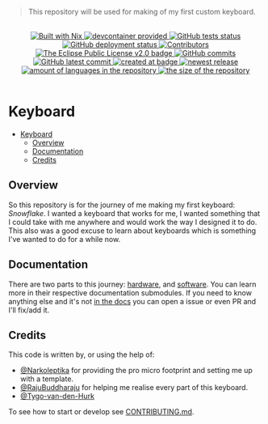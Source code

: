 > This repository will be used for making of my first custom keyboard.

<br>
<center>
  <!--~ Tools ~-->
  <a href="https://nixos.org">
    <img src="https://img.shields.io/badge/Built_With-Nix-5277C3.svg?style=flat&logo=nixos&labelColor=73C3D5" alt="Built with Nix"/>
  </a>
  <a href="https://containers.dev/">
    <img src="https://img.shields.io/badge/devcontainer-provided-green?style=flat" alt="devcontainer provided"/>
  </a>
  <!--~ CI/CD ~-->
  <a href="https://github.com/Tygo-van-den-Hurk/keyboard/actions/workflows/nix-github-actions.yml">
    <img src="https://github.com/Tygo-van-den-Hurk/keyboard/workflows/Nix%20Flake%20Checks/badge.svg?style=flat" alt="GitHub tests status" />
  </a>
  <a href="https://github.com/Tygo-van-den-Hurk/keyboard/actions/workflows/deploy-github-pages.yml">
    <img src="https://github.com/Tygo-van-den-Hurk/keyboard/workflows/Deploy%20GitHub%20Pages/badge.svg?style=flat" alt="GitHub deployment status" />
  </a>
  <!--~ Repository Statistics ~-->
  <a href="https://github.com/Tygo-van-den-Hurk/keyboard/graphs/contributors">
    <img src="https://img.shields.io/github/contributors/Tygo-van-den-Hurk/keyboard?style=flat" alt="Contributors"/>
  </a>
  <a href="https://github.com/Tygo-van-den-Hurk/keyboard/blob/main/LICENSE">
    <img src="https://img.shields.io/github/license/Tygo-van-den-Hurk/keyboard?style=flat" alt="The Eclipse Public License v2.0 badge" />
  </a>
  <a href="https://github.com/Tygo-van-den-Hurk/keyboard/commit">
    <img src="https://badgen.net/github/commits/Tygo-van-den-Hurk/keyboard?style=flat" alt="GitHub commits" />
  </a>
  <a href="https://github.com/Tygo-van-den-Hurk/keyboard/commit">
    <img src="https://badgen.net/github/last-commit/Tygo-van-den-Hurk/keyboard?style=flat" alt="GitHub latest commit" />
  </a>
  <a href="https://github.com/Tygo-van-den-Hurk/keyboard/pulse">
    <img src="https://img.shields.io/github/created-at/Tygo-van-den-Hurk/keyboard?style=flat" alt="created at badge" />
  </a>
  <a href="https://github.com/Tygo-van-den-Hurk/keyboard/release">
    <img src="https://img.shields.io/github/release/Tygo-van-den-Hurk/keyboard?style=flat&display_name=release" alt="newest release" />
  </a>
  <a href="https://github.com/Tygo-van-den-Hurk/keyboard/">
    <img src="https://img.shields.io/github/languages/count/Tygo-van-den-Hurk/keyboard?style=flat" alt="amount of languages in the repository" />
  </a>    
  <a href="https://github.com/Tygo-van-den-Hurk/keyboard/">
    <img src="https://img.shields.io/github/repo-size/Tygo-van-den-Hurk/keyboard?style=flat" alt="the size of the repository" />
  </a>   
</center>
<br>

# Keyboard

- [Keyboard](#keyboard)
  - [Overview](#overview)
  - [Documentation](#documentation)
  - [Credits](#credits)

## Overview

So this repository is for the journey of me making my first keyboard: _Snowflake_. I wanted a keyboard that works for me, I wanted something that I could take with me anywhere and would work the way I designed it to do. This also was a good excuse to learn about keyboards which is something I've wanted to do for a while now.

## Documentation

There are two parts to this journey: [hardware](./docs/hardware/README.md), and [software](./docs/software/README.md). You can learn more in their respective documentation submodules. If you need to know anything else and it's not [in the docs](./docs/README.md) you can open a issue or even PR and I'll fix/add it.

## Credits

This code is written by, or using the help of:

- [@Narkoleptika](https://github.com/Narkoleptika) for providing the pro micro footprint and setting me up with a template.
- [@RajuBuddharaju](https://github.com/RajuBuddharaju) for helping me realise every part of this keyboard.
- [@Tygo-van-den-Hurk](https://github.com/Tygo-van-den-Hurk)

To see how to start or develop see [CONTRIBUTING.md](./CONTRIBUTING.md).
